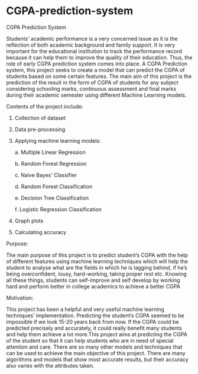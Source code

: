 # CGPA-prediction-system
CGPA Prediction System

Students’ academic performance is a very concerned issue as it is the reflection of both academic background and family support. It is very important for the educational institution to track the performance record because it can help them to improve the quality of their education.
Thus, the role of early CGPA prediction system comes into place. A CGPA Prediction system, this project seeks to create a model that can predict the CGPA of students based on some certain features. The main aim of this project is the prediction of the result in the form of CGPA of students for any subject considering schooling marks, continuous assessment and final marks during their academic semester using different Machine Learning models. 

Contents of the project include:
1. Collection of dataset
2. Data pre-processing
3. Applying machine learning models:

    a. Multiple Linear Regression

    b. Random Forest Regression

    c. Naive Bayes' Classifier

    d. Random Forest Classification

    e. Decision Tree Classification

    f. Logistic Regression Classification

4. Graph plots

5. Calculating accuracy

Purpose:

The main purpose of this project is to predict student’s CGPA with the help of different features using machine learning techniques which will help the student to analyse what are the fields in which he is lagging behind, if he’s being overconfident, lousy, hard-working, taking proper rest etc. Knowing all these things, students can self-improve and self develop by working hard and perform better in college academics to achieve a better CGPA

Motivation:

This project has been a helpful and very useful machine learning techniques’ implementation. Predicting the student’s CGPA seemed to be impossible if we look 15-20 years back from now. If the CGPA could be predicted precisely and accurately, it could really benefit many students and help them achieve a lot more.This project aims at predicting the CGPA of the student so that it can help students who are in need of special attention and care. There are so many other models and techniques that can be used to achieve the main objective of this project. There are many algorithms and models that show most accurate results, but their accuracy also varies with the attributes taken.

